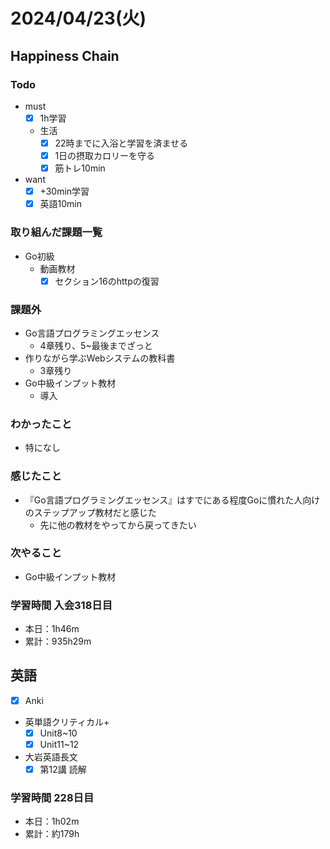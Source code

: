 # 2024/04/23(火)

## Happiness Chain

### Todo

- must
  - [x] 1h学習
  - 生活
    - [x] 22時までに入浴と学習を済ませる
    - [x] 1日の摂取カロリーを守る
    - [x] 筋トレ10min
- want
  - [x] +30min学習
  - [x] 英語10min

### 取り組んだ課題一覧

- Go初級
  - 動画教材
    - [x] セクション16のhttpの復習

### 課題外

- Go言語プログラミングエッセンス
  - 4章残り、5~最後までざっと
- 作りながら学ぶWebシステムの教科書
  - 3章残り
- Go中級インプット教材
  - 導入

### わかったこと

- 特になし

### 感じたこと

- 『Go言語プログラミングエッセンス』はすでにある程度Goに慣れた人向けのステップアップ教材だと感じた  
  - 先に他の教材をやってから戻ってきたい

### 次やること

- Go中級インプット教材

### 学習時間 入会318日目

- 本日：1h46m
- 累計：935h29m

## 英語

- [x] Anki
- 英単語クリティカル+
  - [x] Unit8~10
  - [x] Unit11~12
- 大岩英語長文
  - [x] 第12講 読解

### 学習時間 228日目

- 本日：1h02m
- 累計：約179h

